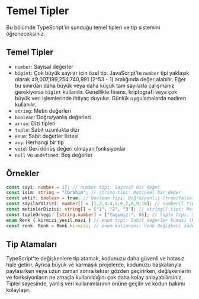 # Temel Tipler

Bu bölümde TypeScript'in sunduğu temel tipleri ve tip sistemini öğreneceksiniz.

## Temel Tipler

- `number`: Sayısal değerler
- `bigint`: Çok büyük sayılar için özel tip. JavaScript'te `number` tipi yaklaşık olarak ±9,007,199,254,740,991 (2^53 - 1) aralığında değer alabilir. Eğer bu sınırdan daha büyük veya daha küçük tam sayılarla çalışmanız gerekiyorsa `bigint` kullanılır. Genellikle finans, kriptografi veya çok büyük veri işlemlerinde ihtiyaç duyulur. Günlük uygulamalarda nadiren kullanılır.
- `string`: Metin değerleri
- `boolean`: Doğru/yanlış değerleri
- `array`: Dizi tipleri
- `tuple`: Sabit uzunlukta dizi
- `enum`: Sabit değerler listesi
- `any`: Herhangi bir tip
- `void`: Geri dönüş değeri olmayan fonksiyonlar
- `null` ve `undefined`: Boş değerler

## Örnekler

```typescript
const sayi: number = 17; // number tipi: Sayısal bir değer
const isim: string = "İbrahim"; // string tipi: Metinsel bir değer
const aktif: boolean = true; // boolean tipi: Doğru/yanlış (true/false) değeri yani bilgisayardaki 0 ile 1 gibi
const sayilarDizisi: number[] = [1,2,3,4,5,6,7,8,9,10]; // number[] tipi: Sayılardan oluşan bir dizi
const metinlerDizisi: string[] = ["1", "2", "3"]; // string[] tipi: Metinlerden oluşan bir dizi
const tupleOrnegi: [string,number] = ["Yaşınız:", 86]; // tuple tipi: Sıralı ve sabit uzunlukta farklı tipte değerler içeren dizi
enum Renk { kirmizi,yesil,mavi } // enum tipi: Sabit değerler kümesi (kirmizi=0, yesil=1, mavi=2)
const renk: Renk = Renk.kirmizi; // enum kullanımı: renk değişkeni sadece Renk enum'undaki değerleri alabilir
```

## Tip Atamaları

TypeScript'te değişkenlere tip atamak, kodunuzu daha güvenli ve hatasız hale getirir. Ayrıca büyük ve karmaşık projelerde, kodunuzu başkalarıyla paylaşırken veya uzun zaman sonra tekrar gözden geçirirken, değişkenlerin ve fonksiyonların ne amaçla kullanıldığını çok daha kolay anlayabilirsiniz. Tipler sayesinde, yanlış veri kullanımlarının önüne geçilir ve kodun bakımı kolaylaşır.
